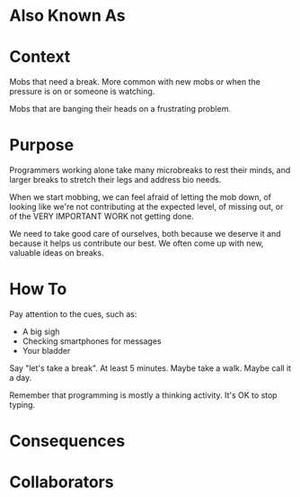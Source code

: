 ---
---
# Also Known As

# Context

Mobs that need a break. More common with new mobs or when the pressure is on or someone is watching.

Mobs that are banging their heads on a frustrating problem.

# Purpose

Programmers working alone take many microbreaks to rest their minds, and larger breaks to stretch their legs and address bio needs. 

When we start mobbing, we can feel afraid of letting the mob down, of looking like we're not contributing at the expected level, of missing out, or of the VERY IMPORTANT WORK not getting done.

We need to take good care of ourselves, both because we deserve it and because it helps us contribute our best. We often come up with new, valuable ideas on breaks.

# How To

Pay attention to the cues, such as:

- A big sigh
- Checking smartphones for messages
- Your bladder

Say "let's take a break". At least 5 minutes. Maybe take a walk. Maybe call it a day.

Remember that programming is mostly a thinking activity. It's OK to stop typing.

# Consequences

# Collaborators
